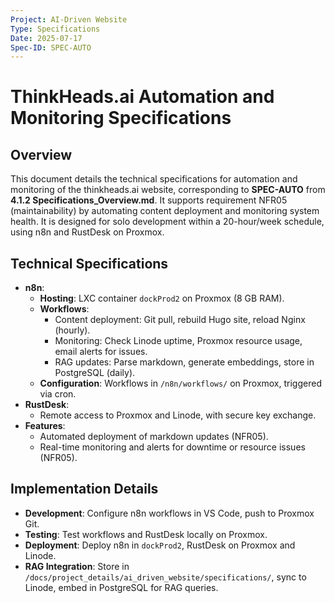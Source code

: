 ```yaml
---
Project: AI-Driven Website
Type: Specifications
Date: 2025-07-17
Spec-ID: SPEC-AUTO
---
```


# ThinkHeads.ai Automation and Monitoring Specifications

## Overview
This document details the technical specifications for automation and monitoring of the thinkheads.ai website, corresponding to **SPEC-AUTO** from **4.1.2 Specifications_Overview.md**. It supports requirement NFR05 (maintainability) by automating content deployment and monitoring system health. It is designed for solo development within a 20-hour/week schedule, using n8n and RustDesk on Proxmox.

## Technical Specifications
- **n8n**:
  - **Hosting**: LXC container `dockProd2` on Proxmox (8 GB RAM).
  - **Workflows**:
    - Content deployment: Git pull, rebuild Hugo site, reload Nginx (hourly).
    - Monitoring: Check Linode uptime, Proxmox resource usage, email alerts for issues.
    - RAG updates: Parse markdown, generate embeddings, store in PostgreSQL (daily).
  - **Configuration**: Workflows in `/n8n/workflows/` on Proxmox, triggered via cron.
- **RustDesk**:
  - Remote access to Proxmox and Linode, with secure key exchange.
- **Features**:
  - Automated deployment of markdown updates (NFR05).
  - Real-time monitoring and alerts for downtime or resource issues (NFR05).

## Implementation Details
- **Development**: Configure n8n workflows in VS Code, push to Proxmox Git.
- **Testing**: Test workflows and RustDesk locally on Proxmox.
- **Deployment**: Deploy n8n in `dockProd2`, RustDesk on Proxmox and Linode.
- **RAG Integration**: Store in `/docs/project_details/ai_driven_website/specifications/`, sync to Linode, embed in PostgreSQL for RAG queries.